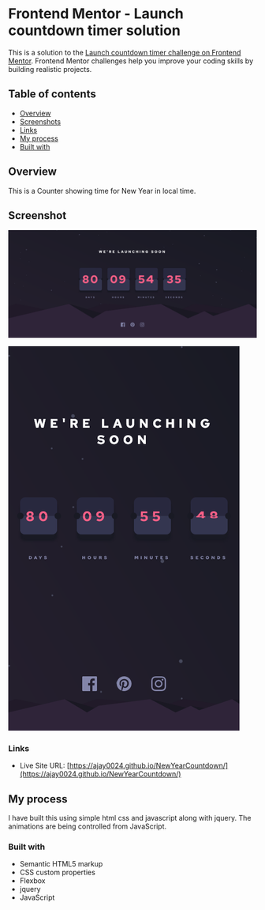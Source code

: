 # Frontend Mentor - Launch countdown timer solution

This is a solution to the [Launch countdown timer challenge on Frontend Mentor](https://www.frontendmentor.io/challenges/launch-countdown-timer-N0XkGfyz-). Frontend Mentor challenges help you improve your coding skills by building realistic projects.

## Table of contents

- [Overview](#overview)
- [Screenshots](#Screenshot)
- [Links](#links)
- [My process](#my-process)
- [Built with](#built-with)


## Overview
 This is a Counter showing time for New Year in local time.

## Screenshot
![](./ss/s-d.png)

![](./ss/s-m.png)

### Links

- Live Site URL: [https://ajay0024.github.io/NewYearCountdown/](https://ajay0024.github.io/NewYearCountdown/)

## My process
I have built this using simple html css and javascript along with jquery. The animations are being controlled from JavaScript.

### Built with

- Semantic HTML5 markup
- CSS custom properties
- Flexbox
- jquery
- JavaScript
